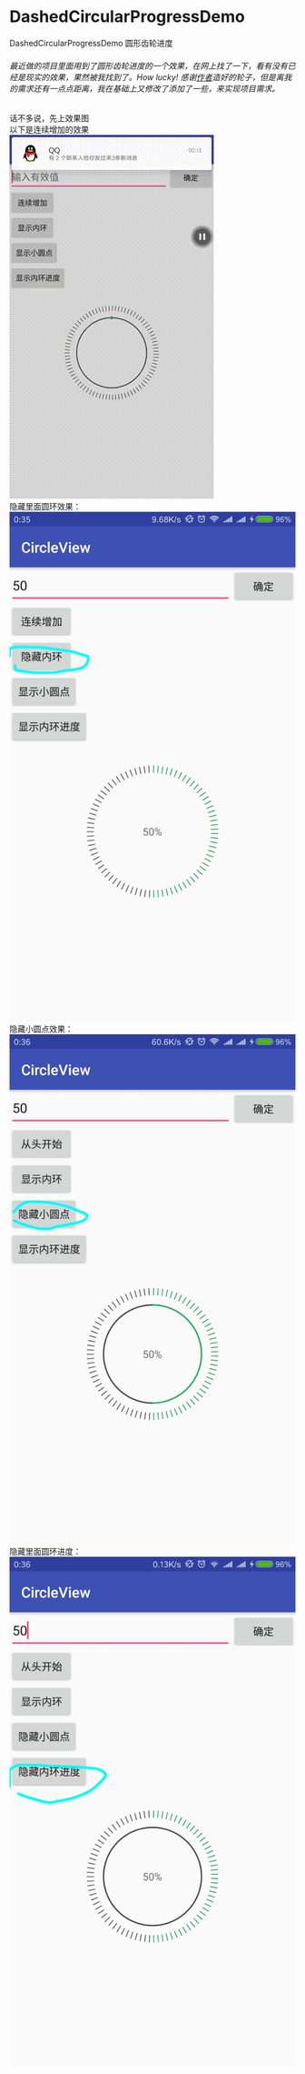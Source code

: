 # DashedCircularProgressDemo
DashedCircularProgressDemo 圆形齿轮进度

###### 最近做的项目里面用到了圆形齿轮进度的一个效果，在网上找了一下，看有没有已经是现实的效果，果然被我找到了。How lucky! 感谢[作者](https://github.com/Daemon1993/healthycricleviewdemo)造好的轮子，但是离我的需求还有一点点距离，我在基础上又修改了添加了一些，来实现项目需求。

话不多说，先上效果图</br>
以下是连续增加的效果</br>
![image](https://github.com/zhaixiaoou/DashedCircularProgressDemo/blob/master/screenshots/dashedcircularprogress.gif)</br>
隐藏里面圆环效果：</br>
![image](https://github.com/zhaixiaoou/DashedCircularProgressDemo/blob/master/screenshots/IMG_20161217_003531.jpg)</br>
隐藏小圆点效果：</br>
![image](https://github.com/zhaixiaoou/DashedCircularProgressDemo/blob/master/screenshots/IMG_20161217_003628.jpg)</br>
隐藏里面圆环进度：</br>
![image](https://github.com/zhaixiaoou/DashedCircularProgressDemo/blob/master/screenshots/IMG_20161217_003708.jpg)</br>